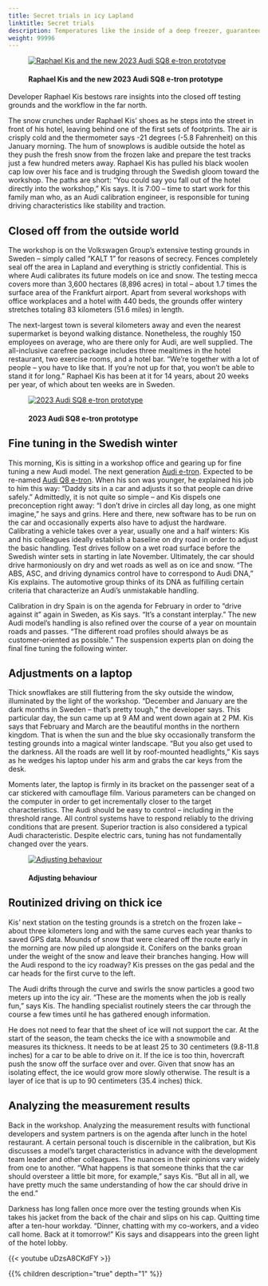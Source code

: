 ```yaml
---
title: Secret trials in icy Lapland
linktitle: Secret trials
description: Temperatures like the inside of a deep freezer, guaranteed snow, and enormous ice sheets - northern Sweden offers the perfect conditions for Audi to tune new generation Audi e-tron under extreme climate conditions.
weight: 99996
---
```

<!-- markdownlint-disable MD033 -->

<figure>
    <a href="https://media.electrichasgoneaudi.net/multimedia/articles/secrettrials/secrettrials1.jpg">
        <img src="https://media.electrichasgoneaudi.net/multimedia/articles/secrettrials/secrettrials1s.jpg" alt="Raphael Kis and the new 2023 Audi SQ8 e-tron prototype" title="Raphael Kis and the new 2023 Audi SQ8 e-tron prototype">
    </a>
    <figcaption><h4>Raphael Kis and the new 2023 Audi SQ8 e-tron prototype</h4></figcaption>
</figure>

Developer Raphael Kis bestows rare insights into the closed off testing grounds and the workflow in the far north.

The snow crunches under Raphael Kis’ shoes as he steps into the street in front of his hotel, leaving behind one of the first sets of footprints. The air is crisply cold and the thermometer says -21 degrees (-5.8 Fahrenheit) on this January morning. The hum of snowplows is audible outside the hotel as they push the fresh snow from the frozen lake and prepare the test tracks just a few hundred meters away. Raphael Kis has pulled his black woolen cap low over his face and is trudging through the Swedish gloom toward the workshop. The paths are short: “You could say you fall out of the hotel directly into the workshop,” Kis says. It is 7:00 – time to start work for this family man who, as an Audi calibration engineer, is responsible for tuning driving characteristics like stability and traction.

## Closed off from the outside world

The workshop is on the Volkswagen Group’s extensive testing grounds in Sweden – simply called “KALT 1” for reasons of secrecy. Fences completely seal off the area in Lapland and everything is strictly confidential. This is where Audi calibrates its future models on ice and snow. The testing mecca covers more than 3,600 hectares (8,896 acres) in total – about 1.7 times the surface area of the Frankfurt airport. Apart from several workshops with office workplaces and a hotel with 440 beds, the grounds offer wintery stretches totaling 83 kilometers (51.6 miles) in length.

The next-largest town is several kilometers away and even the nearest supermarket is beyond walking distance. Nonetheless, the roughly 150 employees on average, who are there only for Audi, are well supplied. The all-inclusive carefree package includes three mealtimes in the hotel restaurant, two exercise rooms, and a hotel bar. “We’re together with a lot of people – you have to like that. If you’re not up for that, you won’t be able to stand it for long.” Raphael Kis has been at it for 14 years, about 20 weeks per year, of which about ten weeks are in Sweden.

<figure>
    <a href="https://media.electrichasgoneaudi.net/multimedia/articles/secrettrials/secrettrials3.jpg">
        <img src="https://media.electrichasgoneaudi.net/multimedia/articles/secrettrials/secrettrials3s.jpg" alt="2023 Audi SQ8 e-tron prototype" title="2023 Audi SQ8 e-tron prototype">
    </a>
    <figcaption><h4>2023 Audi SQ8 e-tron prototype</h4></figcaption>
</figure>

## Fine tuning in the Swedish winter

This morning, Kis is sitting in a workshop office and gearing up for fine tuning a new Audi model. The next generation [Audi e-tron](../../models/e-tron/). Expected to be re-named [Audi Q8 e-tron](../../models/q8-e-tron/).  When his son was younger, he explained his job to him this way: “Daddy sits in a car and adjusts it so that people can drive safely.” Admittedly, it is not quite so simple – and Kis dispels one preconception right away: “I don’t drive in circles all day long, as one might imagine,” he says and grins. Here and there, new software has to be run on the car and occasionally experts also have to adjust the hardware. Calibrating a vehicle takes over a year, usually one and a half winters: Kis and his colleagues ideally establish a baseline on dry road in order to adjust the basic handling. Test drives follow on a wet road surface before the Swedish winter sets in starting in late November. Ultimately, the car should drive harmoniously on dry and wet roads as well as on ice and snow. “The ABS, ASC, and driving dynamics control have to correspond to Audi DNA,” Kis explains. The automotive group thinks of its DNA as fulfilling certain criteria that characterize an Audi’s unmistakable handling.

Calibration in dry Spain is on the agenda for February in order to “drive against it” again in Sweden, as Kis says. “It’s a constant interplay.” The new Audi model’s handling is also refined over the course of a year on mountain roads and passes. “The different road profiles should always be as customer-oriented as possible.” The suspension experts plan on doing the final fine tuning the following winter.

## Adjustments on a laptop

Thick snowflakes are still fluttering from the sky outside the window, illuminated by the light of the workshop. “December and January are the dark months in Sweden – that’s pretty tough,” the developer says. This particular day, the sun came up at 9 AM and went down again at 2 PM. Kis says that February and March are the beautiful months in the northern kingdom. That is when the sun and the blue sky occasionally transform the testing grounds into a magical winter landscape. “But you also get used to the darkness. All the roads are well lit by roof-mounted headlights,” Kis says as he wedges his laptop under his arm and grabs the car keys from the desk.

Moments later, the laptop is firmly in its bracket on the passenger seat of a car stickered with camouflage film. Various parameters can be changed on the computer in order to get incrementally closer to the target characteristics. The Audi should be easy to control – including in the threshold range. All control systems have to respond reliably to the driving conditions that are present. Superior traction is also considered a typical Audi characteristic. Despite electric cars, tuning has not fundamentally changed over the years.

<figure>
    <a href="https://media.electrichasgoneaudi.net/multimedia/articles/secrettrials/secrettrials2.jpg">
        <img src="https://media.electrichasgoneaudi.net/multimedia/articles/secrettrials/secrettrials2s.jpg" alt="Adjusting behaviour" title="Adjusting behaviour">
    </a>
    <figcaption><h4>Adjusting behaviour</h4></figcaption>
</figure>

## Routinized driving on thick ice

Kis’ next station on the testing grounds is a stretch on the frozen lake – about three kilometers long and with the same curves each year thanks to saved GPS data. Mounds of snow that were cleared off the route early in the morning are now piled up alongside it. Conifers on the banks groan under the weight of the snow and leave their branches hanging. How will the Audi respond to the icy roadway? Kis presses on the gas pedal and the car heads for the first curve to the left.

The Audi drifts through the curve and swirls the snow particles a good two meters up into the icy air. “These are the moments when the job is really fun,” says Kis. The handling specialist routinely steers the car through the course a few times until he has gathered enough information.

He does not need to fear that the sheet of ice will not support the car. At the start of the season, the team checks the ice with a snowmobile and measures its thickness. It needs to be at least 25 to 30 centimeters (9.8-11.8 inches) for a car to be able to drive on it. If the ice is too thin, hovercraft push the snow off the surface over and over. Given that snow has an isolating effect, the ice would grow more slowly otherwise. The result is a layer of ice that is up to 90 centimeters (35.4 inches) thick.

## Analyzing the measurement results

Back in the workshop. Analyzing the measurement results with functional developers and system partners is on the agenda after lunch in the hotel restaurant. A certain personal touch is discernible in the calibration, but Kis discusses a model’s target characteristics in advance with the development team leader and other colleagues. The nuances in their opinions vary widely from one to another. “What happens is that someone thinks that the car should oversteer a little bit more, for example,” says Kis. “But all in all, we have pretty much the same understanding of how the car should drive in the end.”

Darkness has long fallen once more over the testing grounds when Kis takes his jacket from the back of the chair and slips on his cap. Quitting time after a ten-hour workday. “Dinner, chatting with my co-workers, and a video call home. Back at it tomorrow!” Kis says and disappears into the green light of the hotel lobby.

{{< youtube uDzsA8CKdFY >}}

{{% children description="true" depth="1" %}}
